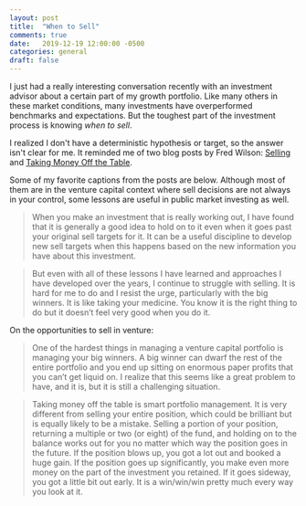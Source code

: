 ```yaml
---
layout: post
title:  "When to Sell"
comments: true
date:   2019-12-19 12:00:00 -0500
categories: general
draft: false
---
```


I just had a really interesting conversation recently with an investment advisor about a certain part of my growth portfolio. Like many others in these market conditions, many investments have overperformed benchmarks and expectations. But the toughest part of the investment process is knowing _when to sell_. 

I realized I don't have a deterministic hypothesis or target, so the answer isn't clear for me. It reminded me of two blog posts by Fred Wilson: [Selling](https://avc.com/2018/08/selling-2/) and [Taking Money Off the Table](https://avc.com/2018/01/taking-money-off-the-table/).

Some of my favorite captions from the posts are below. Although most of them are in the venture capital context where sell decisions are not always in your control, some lessons are useful in public market investing as well. 

> When you make an investment that is really working out, I have found that it is generally a good idea to hold on to it even when it goes past your original sell targets for it. It can be a useful discipline to develop new sell targets when this happens based on the new information you have about this investment.

> But even with all of these lessons I have learned and approaches I have developed over the years, I continue to struggle with selling. It is hard for me to do and I resist the urge, particularly with the big winners. It is like taking your medicine. You know it is the right thing to do but it doesn’t feel very good when you do it.

On the opportunities to sell in venture:
> One of the hardest things in managing a venture capital portfolio is managing your big winners. A big winner can dwarf the rest of the entire portfolio and you end up sitting on enormous paper profits that you can’t get liquid on. I realize that this seems like a great problem to have, and it is, but it is still a challenging situation. 

> Taking money off the table is smart portfolio management. It is very different from selling your entire position, which could be brilliant but is equally likely to be a mistake. Selling a portion of your position, returning a multiple or two (or eight) of the fund, and holding on to the balance works out for you no matter which way the position goes in the future. If the position blows up, you got a lot out and booked a huge gain. If the position goes up significantly, you make even more money on the part of the investment you retained. If it goes sideway, you got a little bit out early. It is a win/win/win pretty much every way you look at it.

